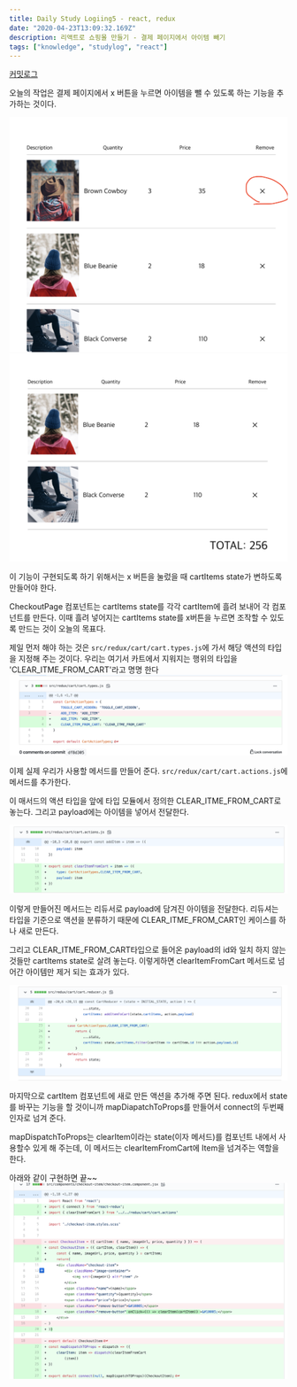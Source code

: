 ```yaml
---
title: Daily Study Logiing5 - react, redux
date: "2020-04-23T13:09:32.169Z"
description: 리액트로 쇼핑몰 만들기 - 결제 페이지에서 아이템 빼기
tags: ["knowledge", "studylog", "react"] 
---
```

[커밋로그](https://github.com/Jesscha/react-shoppingmall/commit/df8d3053e298111b870483a29cac18b233f46a45)

오늘의 작업은 결제 페이지에서 x 버튼을 누르면 아이템을 뺄 수 있도록 하는 기능을 추가하는 것이다. 


![beforeclick](./img0.png)
![afterclick](./img1.png)


이 기능이 구현되도록 하기 위해서는 x 버튼을 눌렀을 때 cartItems state가 변하도록 만들어야 한다.

CheckoutPage 컴포넌트는 cartItems state를 각각 cartItem에 흘려 보내어 각 컴포넌트를 만든다. 이때 흘려 넣어지는 cartItems state를 x버튼을 누르면 조작할 수 있도록 만드는 것이 오늘의 목표다. 

제일 먼저 해야 하는 것은 `src/redux/cart/cart.types.js`에 가서 해당 액션의 타입을 지정해 주는 것이다. 우리는 여기서 카트에서 지워지는 행위의 타입을 'CLEAR_ITME_FROM_CART'라고 명명 한다 
![](./img2.png)

이제 실제 우리가 사용할 메서드를 만들어 준다. `src/redux/cart/cart.actions.js`에 메서드를 추가한다. 

이 매서드의 액션 타입을 앞에 타입 모듈에서 정의한 CLEAR_ITME_FROM_CART로 놓는다. 그리고 payload에는 아이템을 넣어서 전달한다. 

![](./img3.png)


이렇게 만들어진 메서드는 리듀서로 payload에 담겨진 아이템을 전달한다. 리듀셔는 타입을 기준으로 액션을 분류하기 때문에 CLEAR_ITME_FROM_CART인 케이스를 하나 새로 만든다. 

그리고 CLEAR_ITME_FROM_CART타입으로 들어온 payload의 id와 일치 하지 않는 것들만 cartItems state로 살려 놓는다. 이렇게하면 clearItemFromCart 메서드로 넘어간 아이템만 제거 되는 효과가 있다. 

![](./img4.png)


마지막으로 cartItem 컴포넌트에 새로 만든 액션을 추가해 주면 된다. redux에서 state를 바꾸는 기능을 할 것이니까 mapDiapatchToProps를 만들어서 connect의 두번째 인자로 넘겨 준다. 

mapDispatchToProps는 clearItem이라는 state(이자 메서드)를 컴포넌트 내에서 사용할수 있게 해 주는데, 이 메서드는 clearItemFromCart에 Item을 넘겨주는 역할을 한다. 

아래와 같이 구현하면 끝~~
![](./img5.png)